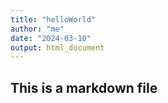 ```yaml
---
title: "helloWorld"
author: "me"
date: "2024-03-10"
output: html_document
---
```


## This is a markdown file
